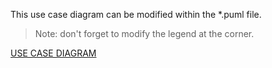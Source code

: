 This use case diagram can be modified within the *.puml file.

> Note: don't forget to modify the legend at the corner.

[USE CASE DIAGRAM](https://git.thm.de/dhdd19/notenverwaltung/-/blob/master/Use%20Case%20Diagram/stand0807.svg)
